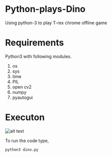 # Python-plays-Dino
Using python-3 to play T-rex chrome offline game


# Requirements

Python3 with following modules. 

1. os
2. sys
3. time
4. PIL 
5. open cv2
6. numpy
7. pyautogui


# Executon

![alt text](https://github.com/shubham99bisht/Python-plays-Dino/blob/master/src/dino_gif.gif)

To run the code type, 

`python3 dino.py`
